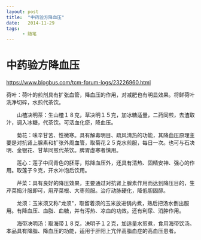 ```yaml
---
layout: post
title:  "中药验方降血压"
date:   2014-11-29
tags:
      - 随笔
---
```


# 中药验方降血压


https://www.blogbus.com/tcm-forum-logs/23226960.html



荷叶：荷叶的煎剂具有扩张血管，降血压的作用，对减肥也有明显效果。将鲜荷叶洗净切碎，水煎代茶饮。

　　山楂决明茶：生山楂１８克，草决明１５克，加冰糖适量，二药同煎，去渣取汁，调入冰糖，代茶饮。可活血化瘀，降血压。

　　菊花：味辛甘苦、性微寒。具有解毒明目、疏风清热的功能，其降血压原理主要是对抗肾上腺素和扩张外周血管，取菊花２５克水煎服，每日一次。也可与石决明、金银花、甘草同煎代茶饮。脾胃虚寒者慎用。

　　莲心：莲子中间青色的胚芽，除降血压外，还具有清热、固精安神、强心的作用。取莲子９克，开水冲泡后饮用。

　　芹菜：具有良好的降压效果，主要通过对抗肾上腺素作用而达到降压目的，生芹菜捣汁服即可，用芹菜根、大枣煎服。治疗动脉硬化，降低胆固醇。

　　龙须：玉米须又称"龙须"，取留着须的玉米放进锅内煮，熟后把汤水倒出服用。有降血压、血脂、血糖，并有泻热、凉血的功效。还有利尿、消肿作用。

　　海带决明汤：取海带１８克，决明子１２克，加适量水煎煮，食用海带饮汤。本品具有降脂、降血压的功能，适用于肝阳上亢伴高脂血症的高血压患者。

